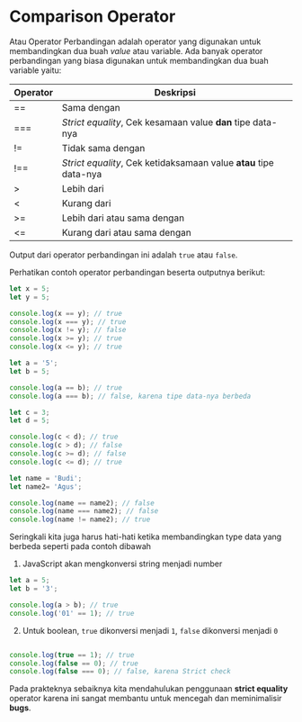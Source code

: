 # Comparison Operator


Atau Operator Perbandingan adalah operator yang digunakan untuk membandingkan dua buah _value_ atau variable. Ada banyak operator perbandingan yang biasa digunakan untuk membandingkan dua buah variable yaitu: 

| Operator | Deskripsi |
| -------- | --------- |
| ==       | Sama dengan |
| ===      | _Strict equality_, Cek kesamaan value **dan** tipe data-nya |
| !=       | Tidak sama dengan |
| !==      | _Strict equality_, Cek ketidaksamaan value **atau** tipe data-nya |
| >        | Lebih dari |
| <        | Kurang dari |
| >=       | Lebih dari atau sama dengan |
| <=       | Kurang dari atau sama dengan |

Output dari operator perbandingan ini adalah ```true``` atau ```false```.

Perhatikan contoh operator perbandingan beserta outputnya berikut:

```javascript
let x = 5;
let y = 5;

console.log(x == y); // true
console.log(x === y); // true
console.log(x != y); // false
console.log(x >= y); // true
console.log(x <= y); // true

let a = '5';
let b = 5;

console.log(a == b); // true
console.log(a === b); // false, karena tipe data-nya berbeda

let c = 3;
let d = 5;

console.log(c < d); // true
console.log(c > d); // false
console.log(c >= d); // false
console.log(c <= d); // true

let name = 'Budi';
let name2= 'Agus';

console.log(name == name2); // false
console.log(name === name2); // false
console.log(name != name2); // true
```

Seringkali kita juga harus hati-hati ketika membandingkan type data yang berbeda seperti pada contoh dibawah

1. JavaScript akan mengkonversi string menjadi number

```javascript
let a = 5;
let b = '3';

console.log(a > b); // true
console.log('01' == 1); // true
```
2. Untuk boolean, ```true``` dikonversi menjadi ```1```, ```false``` dikonversi menjadi ```0```

```javascript

console.log(true == 1); // true
console.log(false == 0); // true
console.log(false === 0); // false, karena Strict check
```

Pada prakteknya sebaiknya kita mendahulukan penggunaan **strict equality** operator karena ini
sangat membantu untuk mencegah dan meminimalisir **bugs**.